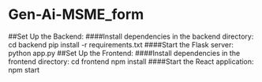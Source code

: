 # Gen-Ai-MSME_form
##Set Up the Backend:
####Install dependencies in the backend directory:
cd backend
pip install -r requirements.txt
####Start the Flask server:
python app.py
##Set Up the Frontend:
####Install dependencies in the frontend directory:
cd frontend
npm install
####Start the React application:
npm start
